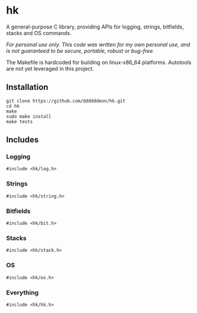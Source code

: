 # hk
A general-purpose C library, providing APIs for logging, strings, bitfields, stacks and OS commands.

*For personal use only. This code was written for my own personal use, and is not guaranteed to be secure, portable, robust or bug-free.*

The Makefile is hardcoded for building on linux-x86_64 platforms. Autotools are not yet leveraged in this project.

## Installation
```
git clone https://github.com/ddddddeon/hk.git
cd hk
make
sudo make install
make tests

```

## Includes

### Logging
`#include <hk/log.h>`

### Strings
`#include <hk/string.h>`

### Bitfields
`#include <hk/bit.h>`

### Stacks
`#include <hk/stack.h>`

### OS
`#include <hk/os.h>`

### Everything
`#include <hk/hk.h>`
